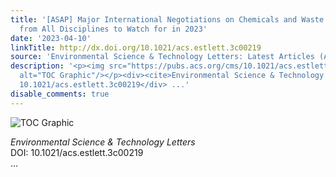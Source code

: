 ```yaml
---
title: '[ASAP] Major International Negotiations on Chemicals and Waste for Researchers
  from All Disciplines to Watch for in 2023'
date: '2023-04-10'
linkTitle: http://dx.doi.org/10.1021/acs.estlett.3c00219
source: 'Environmental Science & Technology Letters: Latest Articles (ACS Publications)'
description: '<p><img src="https://pubs.acs.org/cms/10.1021/acs.estlett.3c00219/asset/images/medium/ez3c00219_0001.gif"
  alt="TOC Graphic"/></p><div><cite>Environmental Science & Technology Letters</cite></div><div>DOI:
  10.1021/acs.estlett.3c00219</div> ...'
disable_comments: true
---
```

<p><img src="https://pubs.acs.org/cms/10.1021/acs.estlett.3c00219/asset/images/medium/ez3c00219_0001.gif" alt="TOC Graphic"/></p><div><cite>Environmental Science & Technology Letters</cite></div><div>DOI: 10.1021/acs.estlett.3c00219</div> ...